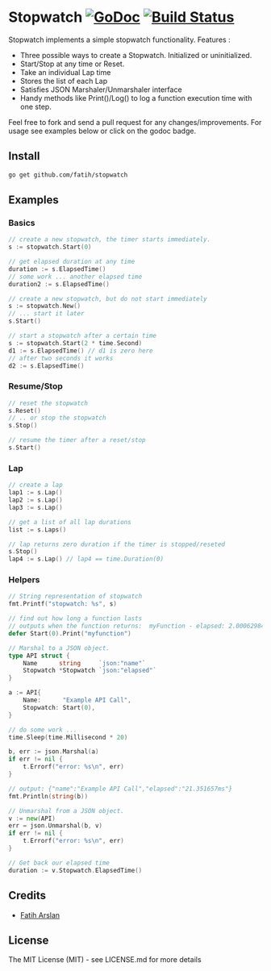 # Stopwatch [![GoDoc](https://godoc.org/github.com/fatih/stopwatch?status.png)](http://godoc.org/github.com/fatih/stopwatch) [![Build Status](https://travis-ci.org/fatih/stopwatch.png)](https://travis-ci.org/fatih/stopwatch)

Stopwatch implements a simple stopwatch functionality. Features :

* Three possible ways to create a Stopwatch. Initialized or uninitialized.
* Start/Stop at any time or Reset.
* Take an individual Lap time
* Stores the list of each Lap
* Satisfies JSON Marshaler/Unmarshaler interface
* Handy methods like Print()/Log() to log a function execution time with one step.

Feel free to fork and send a pull request for any
changes/improvements. For usage see examples below or click on the godoc
badge.

## Install

```bash
go get github.com/fatih/stopwatch
```

## Examples

### Basics

```go
// create a new stopwatch, the timer starts immediately.
s := stopwatch.Start(0)

// get elapsed duration at any time
duration := s.ElapsedTime()
// some work ... another elapsed time
duration2 := s.ElapsedTime()

// create a new stopwatch, but do not start immediately
s := stopwatch.New()
// ... start it later
s.Start()

// start a stopwatch after a certain time
s := stopwatch.Start(2 * time.Second)
d1 := s.ElapsedTime() // d1 is zero here
// after two seconds it works
d2 := s.ElapsedTime()
```

### Resume/Stop

```go
// reset the stopwatch
s.Reset()
// .. or stop the stopwatch
s.Stop()

// resume the timer after a reset/stop
s.Start()
```

### Lap

```go
// create a lap
lap1 := s.Lap()
lap2 := s.Lap()
lap3 := s.Lap()

// get a list of all lap durations
list := s.Laps()

// lap returns zero duration if the timer is stopped/reseted
s.Stop()
lap4 := s.Lap() // lap4 == time.Duration(0)
```

### Helpers
```go
// String representation of stopwatch
fmt.Printf("stopwatch: %s", s)

// find out how long a function lasts
// outputs when the function returns:  myFunction - elapsed: 2.000629842s
defer Start(0).Print("myfunction")

// Marshal to a JSON object.
type API struct {
    Name      string     `json:"name"`
    Stopwatch *Stopwatch `json:"elapsed"`
}

a := API{
    Name:      "Example API Call",
    Stopwatch: Start(0),
}

// do some work ...
time.Sleep(time.Millisecond * 20)

b, err := json.Marshal(a)
if err != nil {
    t.Errorf("error: %s\n", err)
}

// output: {"name":"Example API Call","elapsed":"21.351657ms"}
fmt.Println(string(b))

// Unmarshal from a JSON object.
v := new(API)
err = json.Unmarshal(b, v)
if err != nil {
    t.Errorf("error: %s\n", err)
}

// Get back our elapsed time
duration := v.Stopwatch.ElapsedTime()
```

## Credits

 * [Fatih Arslan](https://github.com/fatih)

## License

The MIT License (MIT) - see LICENSE.md for more details
